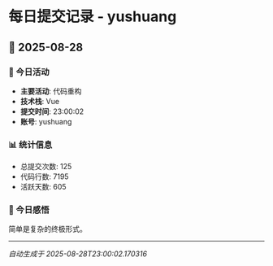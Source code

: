 # 每日提交记录 - yushuang

## 📅 2025-08-28

### 🎯 今日活动
- **主要活动**: 代码重构
- **技术栈**: Vue
- **提交时间**: 23:00:02
- **账号**: yushuang

### 📊 统计信息
- 总提交次数: 125
- 代码行数: 7195
- 活跃天数: 605

### 💭 今日感悟
简单是复杂的终极形式。

---
*自动生成于 2025-08-28T23:00:02.170316*
